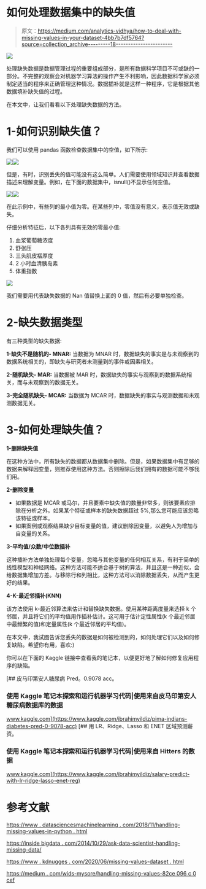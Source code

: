 # 如何处理数据集中的缺失值

> 原文：<https://medium.com/analytics-vidhya/how-to-deal-with-missing-values-in-your-dataset-4bb7b7df5764?source=collection_archive---------18----------------------->

![](img/0a5c2b9802f341341080a73de65cbe32.png)

处理缺失数据是数据管理过程的重要组成部分，是所有数据科学项目不可或缺的一部分。不完整的观察会对机器学习算法的操作产生不利影响，因此数据科学家必须制定适当的程序来正确管理这种情况。数据插补就是这样一种程序，它是根据其他数据填补缺失值的过程。

在本文中，让我们看看以下处理缺失数据的方法。

# **1-如何识别缺失值？**

我们可以使用 pandas 函数检查数据集中的空值，如下所示:

![](img/a731ad4a9eb75a9a43c0430676756b62.png)![](img/f6937b8353fc4f2e127ca5831fb07b10.png)

但是，有时，识别丢失的值可能没有这么简单。人们需要使用领域知识并查看数据描述来理解变量。例如，在下面的数据集中，isnull()不显示任何空值。

![](img/bc617539d12c53b36a99fe5a563018bc.png)![](img/4e9a58855740995e557ebe377e770569.png)

在此示例中，有些列的最小值为零。在某些列中，零值没有意义，表示值无效或缺失。

仔细分析特征后，以下各列具有无效的零最小值:

1.  血浆葡萄糖浓度
2.  舒张压
3.  三头肌皮褶厚度
4.  2 小时血清胰岛素
5.  体重指数

![](img/4de081f1b6e85e406d823c11b042a96d.png)

我们需要用代表缺失数据的 Nan 值替换上面的 0 值，然后有必要单独检查。

# **2-缺失数据类型**

有三种类型的缺失数据:

**1-缺失不是随机的- MNAR:** 当数据为 MNAR 时，数据缺失的事实是与未观察到的数据系统相关的，即缺失与研究者未测量到的事件或因素相关。

**2-随机缺失- MAR:** 当数据被 MAR 时，数据缺失的事实与观察到的数据系统相关，而与未观察到的数据无关。

**3-完全随机缺失- MCAR:** 当数据为 MCAR 时，数据缺失的事实与观测数据和未观测数据无关。

# **3-如何处理缺失值？**

**1-删除缺失值**

在这种方法中，所有缺失的数据都从数据集中删除。但是，如果数据集中有足够的数据来解释因变量，则推荐使用这种方法。否则擦除后我们拥有的数据可能不够我们用。

**2-删除变量**

*   如果数据是 MCAR 或马尔，并且要素中缺失值的数量非常多，则该要素应排除在分析之外。如果某个特征或样本的缺失数据超过 5%,那么您可能应该忽略该特征或样本。
*   如果案例或观察结果缺少目标变量的值，建议删除因变量，以避免人为增加与自变量的关系。

**3-平均值/众数/中位数插补**

这种插补方法单独处理每个变量，忽略与其他变量的任何相互关系，有利于简单的线性模型和神经网络。这种方法可能不适合基于树的算法，并且这是一种近似，会给数据集增加方差。与移除行和列相比，这种方法可以消除数据丢失，从而产生更好的结果。

**4-K-最近邻插补(KNN)**

该方法使用 k-最近邻算法来估计和替换缺失数据。使用某种距离度量来选择 k 个邻居，并且将它们的平均值用作插补估计。这可用于估计定性属性(k 个最近邻居中最频繁的值)和定量属性(k 个最近邻居的平均值)。

在本文中，我试图告诉您丢失的数据是如何被检测到的，如何处理它们以及如何修复缺陷。希望你有用，喜欢:)

你可以在下面的 Kaggle 链接中查看我的笔记本，以便更好地了解如何修复应用程序的缺陷。

[](https://www.kaggle.com/ibrahimyildiz/pima-indians-diabetes-pred-0-9078-acc) [## 皮马印第安人糖尿病 Pred。0.9078 acc。

### 使用 Kaggle 笔记本探索和运行机器学习代码|使用来自皮马印第安人糖尿病数据库的数据

www.kaggle.com](https://www.kaggle.com/ibrahimyildiz/pima-indians-diabetes-pred-0-9078-acc) [](https://www.kaggle.com/ibrahimyildiz/salary-predict-with-lr-ridge-lasso-enet-reg) [## 用 LR、Ridge、Lasso 和 ENET 区域预测薪资。

### 使用 Kaggle 笔记本探索和运行机器学习代码|使用来自 Hitters 的数据

www.kaggle.com](https://www.kaggle.com/ibrahimyildiz/salary-predict-with-lr-ridge-lasso-enet-reg) 

# **参考文献**

[https://www . datasciencesmachinelearning . com/2018/11/handling-missing-values-in-python . html](https://www.datasciencesmachinelearning.com/2018/11/handling-missing-values-in-python.html)

[https://inside bigdata . com/2014/10/29/ask-data-scientist-handling-missing-data/](https://insidebigdata.com/2014/10/29/ask-data-scientist-handling-missing-data/)

[https://www . kdnugges . com/2020/06/missing-values-dataset . html](https://www.kdnuggets.com/2020/06/missing-values-dataset.html)

[https://medium . com/wids-mysore/handling-missing-values-82ce 096 c 0 cef](/wids-mysore/handling-missing-values-82ce096c0cef)